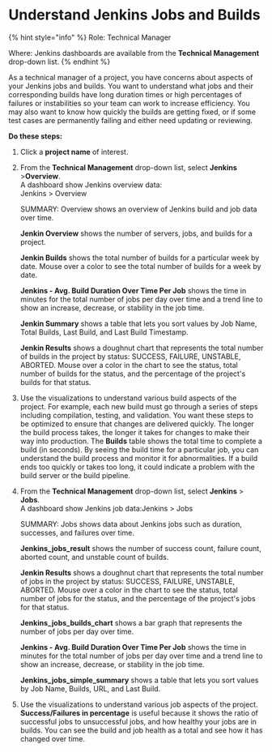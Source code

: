 # Understand Jenkins Jobs and Builds

{% hint style="info" %}
Role: Technical Manager

Where: Jenkins dashboards are available from the **Technical Management** drop-down list.
{% endhint %}

As a technical manager of a project, you have concerns about aspects of your Jenkins jobs and builds. You want to understand what jobs and their corresponding builds have long duration times or high percentages of failures or instabilities so your team can work to increase efficiency. You may also want to know how quickly the builds are getting fixed, or if some test cases are permanently failing and either need updating or reviewing.

**Do these steps:**

1. Click a **project name** of interest.
2. From the **Technical Management** drop-down list, select **Jenkins** &gt;**Overview**.  
   A dashboard show Jenkins overview data:  
   Jenkins &gt; Overview

   SUMMARY: Overview shows an overview of Jenkins build and job data over time.

   **Jenkin Overview** shows the number of servers, jobs, and builds  for a project.

   **Jenkin Builds** shows the total number of builds for a particular week by date. Mouse over a color to see the total number of builds for a week by date.

   **Jenkins - Avg. Build Duration Over Time Per Job** shows the time in minutes for the total number of jobs per day over time and a trend line to show an increase, decrease, or stability in the job time.

   **Jenkin Summary** shows a table that lets you sort values by Job Name, Total Builds, Last Build, and Last Build Timestamp.

   **Jenkin Results** shows a doughnut chart that represents the total number of builds in the project by status: SUCCESS, FAILURE, UNSTABLE, ABORTED. Mouse over a color in the chart to see the status, total number of builds for the status, and the percentage of the project's builds for that status.

3. Use the visualizations to understand various build aspects of the project. For example, each new build must go through a series of steps including compilation, testing, and validation. You want these steps to be optimized to ensure that changes are delivered quickly. The longer the build process takes, the longer it takes for changes to make their way into production. The **Builds** table shows the total time to complete a build \(in seconds\). By seeing the build time for a particular job, you can understand the build process and monitor it for abnormalities. If a build ends too quickly or takes too long, it could indicate a problem with the build server or the build pipeline.
4. From the **Technical Management** drop-down list, select **Jenkins** &gt; **Jobs**.  
   A dashboard show Jenkins job data:Jenkins &gt; Jobs

   SUMMARY: Jobs shows data about Jenkins jobs such as duration, successes, and failures over time.

   **Jenkins\_jobs\_result** shows the number of success count, failure count, aborted count, and unstable count of builds.

   **Jenkin Results** shows a doughnut chart that represents the total number of jobs in the project by status: SUCCESS, FAILURE, UNSTABLE, ABORTED. Mouse over a color in the chart to see the status, total number of jobs for the status, and the percentage of the project's jobs for that status.

   **Jenkins\_jobs\_builds\_chart** shows a bar graph that represents the number of jobs per day over time.

   **Jenkins - Avg. Build Duration Over Time Per Job** shows the time in minutes for the total number of jobs per day over time and a trend line to show an increase, decrease, or stability in the job time.

   **Jenkins\_jobs\_simple\_summary** shows a table that lets you sort values by Job Name, Builds, URL, and Last Build.

5. Use the visualizations to understand various job aspects of the project. **Success/Failures in percentage** is useful because it shows the ratio of successful jobs to unsuccessful jobs, and how healthy your jobs are in builds. You can see the build and job health as a total and see how it has changed over time.


